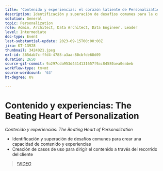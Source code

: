 ```yaml
---
title: 'Contenido y experiencias: el corazón latiente de Personalization'
description: Identificación y superación de desafíos comunes para la creación de una capacidad de contenido y experiencias Creación de casos de uso para dirigir el contenido a través del recorrido del cliente
solution: General
topic: Personalization
role: Admin, Architect, Data Architect, Data Engineer, Leader
level: Intermediate
doc-type: Event
last-substantial-update: 2023-09-15T00:00:00Z
jira: KT-13928
thumbnail: 3424021.jpeg
exl-id: 365dab7c-ffd4-4788-a3aa-80cbfde68d09
duration: 2650
source-git-commit: 9a297cda953d4414131657f9ac84580aea0eabeb
workflow-type: tm+mt
source-wordcount: '63'
ht-degree: 0%

---
```


# Contenido y experiencias: The Beating Heart of Personalization

*Contenido y experiencias: The Beating Heart of Personalization*

* Identificación y superación de desafíos comunes para crear una capacidad de contenido y experiencias
* Creación de casos de uso para dirigir el contenido a través del recorrido del cliente

>[!VIDEO](https://video.tv.adobe.com/v/3424021/?learn=on)
